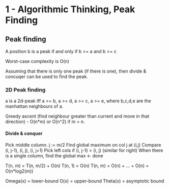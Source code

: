 # 1 - Algorithmic Thinking, Peak Finding

## Peak finding

A position b is a peak if and only if b >= a and b >= c

Worst-case complexity is O(n)

Assuming that there is only one peak (if there is one), then divide & concuqer can be used to find the peak.

### 2D Peak finding

a is a 2d-peak iff a >= b, a >= d, a >= c, a >= e, where b,c,d,e are the manhattan neighbours of a.

Greedy ascent (find neighbour greater than current and move in that direction) - O(n*m) or O(n^2) if m = n.

#### Divide & conquer

Pick middle column. j := m/2
Find global maximum on col j at (i,j)
Compare (i, j-1), (i, j), (i, j+1) 
Pick left cols if (i, j-1) > (i, j) (similar for right)
When there is a single column, find the global max <- done

T(n, m) = T(n, m/2) + O(n)
T(n, 1) = O(n)
T(n, m) = O(n) + ... + O(n) = O(n*log2(m))

Omega(x) = lower-bound
O(x) = upper-bound
Theta(x) = asymptotic bound